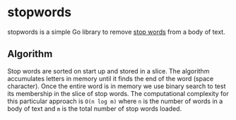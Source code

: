 # stopwords
stopwords is a simple Go library to remove [stop
words](https://en.wikipedia.org/wiki/Stop_words) from a body of text.

## Algorithm
Stop words are sorted on start up and stored in a slice. The algorithm
accumulates letters in memory until it finds the end of the word (space
character). Once the entire word is in memory we use binary search to test its
membership in the slice of stop words. The computational complexity for this
particular approach is `O(n log m)` where `n` is the number of words in a body
of text and `m` is the total number of stop words loaded.
